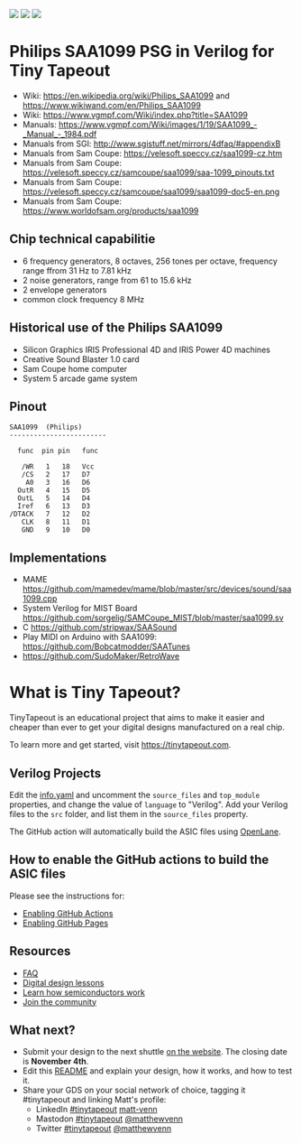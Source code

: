 ![](../../workflows/gds/badge.svg) ![](../../workflows/docs/badge.svg) ![](../../workflows/test/badge.svg)


# Philips SAA1099 PSG in Verilog for Tiny Tapeout

* Wiki: https://en.wikipedia.org/wiki/Philips_SAA1099 and https://www.wikiwand.com/en/Philips_SAA1099
* Wiki: https://www.vgmpf.com/Wiki/index.php?title=SAA1099
* Manuals: https://www.vgmpf.com/Wiki/images/1/19/SAA1099_-_Manual_-_1984.pdf
* Manuals from SGI: http://www.sgistuff.net/mirrors/4dfaq/#appendixB
* Manuals from Sam Coupe: https://velesoft.speccy.cz/saa1099-cz.htm
* Manuals from Sam Coupe: https://velesoft.speccy.cz/samcoupe/saa1099/saa-1099_pinouts.txt
* Manuals from Sam Coupe: https://velesoft.speccy.cz/samcoupe/saa1099/saa1099-doc5-en.png
* Manuals from Sam Coupe: https://www.worldofsam.org/products/saa1099

## Chip technical capabilitie

* 6 frequency generators, 8 octaves, 256 tones per octave, frequency range ffrom 31 Hz to 7.81 kHz
* 2 noise generators, range from 61 to 15.6 kHz
* 2 envelope generators
* common clock frequency 8 MHz

## Historical use of the Philips SAA1099
* Silicon Graphics IRIS Professional 4D and IRIS Power 4D machines
* Creative Sound Blaster 1.0 card
* Sam Coupe home computer
* System 5 arcade game system

## Pinout
```
SAA1099  (Philips)
------------------------

  func	pin	pin   func

   /WR	 1	 18   Vcc
   /CS	 2	 17   D7
    A0	 3	 16   D6
  OutR	 4	 15   D5
  OutL	 5	 14   D4
  Iref	 6	 13   D3
/DTACK	 7	 12   D2
   CLK	 8	 11   D1
   GND	 9	 10   D0
```

## Implementations
* MAME https://github.com/mamedev/mame/blob/master/src/devices/sound/saa1099.cpp
* System Verilog for MIST Board https://github.com/sorgelig/SAMCoupe_MIST/blob/master/saa1099.sv
* C https://github.com/stripwax/SAASound
* Play MIDI on Arduino with SAA1099: https://github.com/Bobcatmodder/SAATunes
* https://github.com/SudoMaker/RetroWave

# What is Tiny Tapeout?

TinyTapeout is an educational project that aims to make it easier and cheaper than ever to get your digital designs manufactured on a real chip.

To learn more and get started, visit https://tinytapeout.com.

## Verilog Projects

Edit the [info.yaml](info.yaml) and uncomment the `source_files` and `top_module` properties, and change the value of `language` to "Verilog". Add your Verilog files to the `src` folder, and list them in the `source_files` property.

The GitHub action will automatically build the ASIC files using [OpenLane](https://www.zerotoasiccourse.com/terminology/openlane/).

## How to enable the GitHub actions to build the ASIC files

Please see the instructions for:

- [Enabling GitHub Actions](https://tinytapeout.com/faq/#when-i-commit-my-change-the-gds-action-isnt-running)
- [Enabling GitHub Pages](https://tinytapeout.com/faq/#my-github-action-is-failing-on-the-pages-part)

## Resources

- [FAQ](https://tinytapeout.com/faq/)
- [Digital design lessons](https://tinytapeout.com/digital_design/)
- [Learn how semiconductors work](https://tinytapeout.com/siliwiz/)
- [Join the community](https://discord.gg/rPK2nSjxy8)

## What next?

- Submit your design to the next shuttle [on the website](https://tinytapeout.com/#submit-your-design). The closing date is **November 4th**.
- Edit this [README](README.md) and explain your design, how it works, and how to test it.
- Share your GDS on your social network of choice, tagging it #tinytapeout and linking Matt's profile:
  - LinkedIn [#tinytapeout](https://www.linkedin.com/search/results/content/?keywords=%23tinytapeout) [matt-venn](https://www.linkedin.com/in/matt-venn/)
  - Mastodon [#tinytapeout](https://chaos.social/tags/tinytapeout) [@matthewvenn](https://chaos.social/@matthewvenn)
  - Twitter [#tinytapeout](https://twitter.com/hashtag/tinytapeout?src=hashtag_click) [@matthewvenn](https://twitter.com/matthewvenn)
